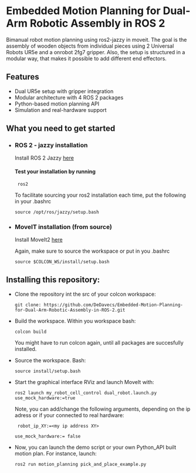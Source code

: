 # Embedded Motion Planning for Dual-Arm Robotic Assembly in ROS 2
Bimanual robot motion planning using ros2-jazzy in moveit. The goal is the assembly of wooden objects from individual pieces using 2 Universal Robots UR5e and a onrobot 2fg7 gripper. Also, the setup is structured in a modular way, that makes it possible to add different end effectors. 

## Features
- Dual UR5e setup with gripper integration
- Modular architecture with 4 ROS 2 packages
- Python-based motion planning API
- Simulation and real-hardware support


## What you need to get started
* ### ROS 2 - jazzy installation
  Install ROS 2 Jazzy [here](https://docs.ros.org/en/jazzy/Installation.html)
  
  #### Test your installation by running
  ```
   ros2
   ```
  
  To facilitate sourcing your ros2 installation each time, put the following in your .bashrc

  ```
  source /opt/ros/jazzy/setup.bash
  ```
  
* ### MoveIT installation (from source)

  Install MoveIt2 [here](https://moveit.ai/install-moveit2/source/)
  
  Again, make sure to source the workspace or put in you .bashrc
  
  ```
  source $COLCON_WS/install/setup.bash
  ```
## Installing this repository:
* Clone the repository int the src of your colcon workspace:
  ```
  git clone: https://github.com/DeDavecs/Embedded-Motion-Planning-for-Dual-Arm-Robotic-Assembly-in-ROS-2.git
  ```
* Build the workspace. Within you workspace bash:
  ```
  colcon build
  ```
  You might have to run colcon again, until all packages are succesfully installed.
  
  
* Source the workspace. Bash:
  ```
  source install/setup.bash
  ```
  
* Start the graphical interface RViz and launch MoveIt with:
  ```
  ros2 launch my_robot_cell_control dual_robot.launch.py use_mock_hardware:=true
  ```
  
  Note, you can add/change the following arguments, depending on the ip adress or if your connected to real hardware:
    ```
     robot_ip_XY:=<my ip address XY>
    ```
  ```
  use_mock_hardware:= false
  ```

* Now, you can launch the demo script or your own Python_API built motion plan. For instance, launch:
  ```
  ros2 run motion_planning pick_and_place_example.py 
  ```
